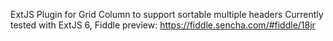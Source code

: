 ExtJS Plugin for Grid Column to support sortable multiple headers
Currently tested with ExtJS 6,
Fiddle preview: https://fiddle.sencha.com/#fiddle/18jr


